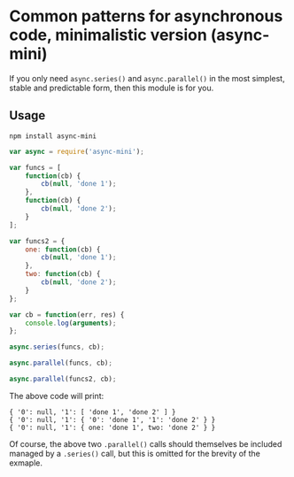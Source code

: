 # Common patterns for asynchronous code, minimalistic version (async-mini)

If you only need `async.series()` and `async.parallel()` in the most simplest, stable and predictable form, then this module is for you.

## Usage

	npm install async-mini

```js
var async = require('async-mini');

var funcs = [
	function(cb) {
		cb(null, 'done 1');
	},
	function(cb) {
		cb(null, 'done 2');
	}
];

var funcs2 = {
	one: function(cb) {
		cb(null, 'done 1');
	},
	two: function(cb) {
		cb(null, 'done 2');
	}
};

var cb = function(err, res) {
	console.log(arguments);
};

async.series(funcs, cb);

async.parallel(funcs, cb);

async.parallel(funcs2, cb);
```

The above code will print:

	{ '0': null, '1': [ 'done 1', 'done 2' ] }
	{ '0': null, '1': { '0': 'done 1', '1': 'done 2' } }
	{ '0': null, '1': { one: 'done 1', two: 'done 2' } }

Of course, the above two `.parallel()` calls should themselves be included managed by a `.series()` call, but this is omitted for the brevity of the exmaple.